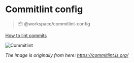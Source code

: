 # Commitlint config

> 📦 @workspace/commitlint-config

[How to lint commits]

<img src="https://commitlint.js.org/assets/commitlint.svg" alt="Commitlint" />

_The image is originally from here: https://commitlint.js.org/_

[How to lint commits]: https://commitlint.js.org/

